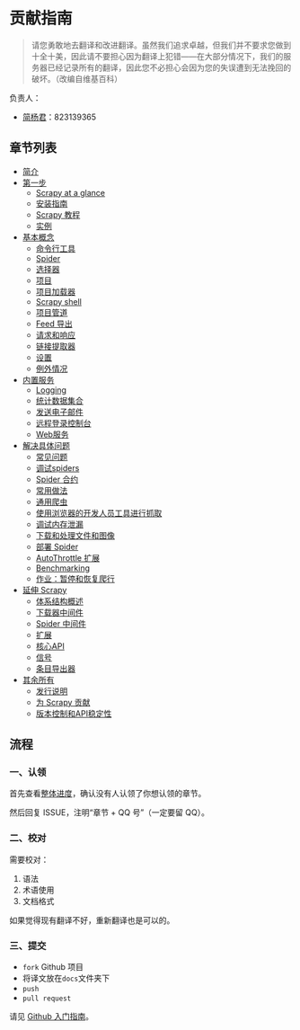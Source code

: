 # 贡献指南

> 请您勇敢地去翻译和改进翻译。虽然我们追求卓越，但我们并不要求您做到十全十美，因此请不要担心因为翻译上犯错——在大部分情况下，我们的服务器已经记录所有的翻译，因此您不必担心会因为您的失误遭到无法挽回的破坏。（改编自维基百科）

负责人：

+   [简杨君](https://github.com/yangjiada)：823139365

## 章节列表

+   [简介](docs/index.md)
+   [第一步](docs/2.md)
    +   [Scrapy at a glance](docs/3.md)
    +   [安装指南](docs/4.md)
    +   [Scrapy 教程](docs/5.md)
    +   [实例](docs/6.md)
+   [基本概念](docs/7.md)
    +   [命令行工具](docs/8.md)
    +   [Spider](docs/9.md)
    +   [选择器](docs/10.md)
    +   [项目](docs/11.md)
    +   [项目加载器](docs/12.md)
    +   [Scrapy shell](docs/13.md)
    +   [项目管道](docs/14.md)
    +   [Feed 导出](docs/15.md)
    +   [请求和响应](docs/16.md)
    +   [链接提取器](docs/17.md)
    +   [设置](docs/18.md)
    +   [例外情况](docs/19.md)
+   [内置服务](docs/20.md)
    +   [Logging](docs/21.md)
    +   [统计数据集合](docs/22.md)
    +   [发送电子邮件](docs/23.md)
    +   [远程登录控制台](docs/24.md)
    +   [Web服务](docs/25.md)
+   [解决具体问题](docs/26.md)
    +   [常见问题](docs/27.md)
    +   [调试spiders](docs/28.md)
    +   [Spider 合约](docs/29.md)
    +   [常用做法](docs/30.md)
    +   [通用爬虫](docs/31.md)
    +   [使用浏览器的开发人员工具进行抓取](docs/32.md)
    +   [调试内存泄漏](docs/33.md)
    +   [下载和处理文件和图像](docs/34.md)
    +   [部署 Spider](docs/35.md)
    +   [AutoThrottle 扩展](docs/36.md)
    +   [Benchmarking](docs/37.md)
    +   [作业：暂停和恢复爬行](docs/38.md)
+   [延伸 Scrapy](docs/39.md)
    +   [体系结构概述](docs/40.md)
    +   [下载器中间件](docs/41.md)
    +   [Spider 中间件](docs/42.md)
    +   [扩展](docs/43.md)
    +   [核心API](docs/44.md)
    +   [信号](docs/45.md)
    +   [条目导出器](docs/46.md)
+   [其余所有](docs/47.md)
    +   [发行说明](docs/48.md)
    +   [为 Scrapy 贡献](docs/49.md)
    +   [版本控制和API稳定性](docs/50.md)

## 流程

### 一、认领

首先查看[整体进度](https://github.com/apachecn/seaborn-doc-zh/issues/1)，确认没有人认领了你想认领的章节。
 
然后回复 ISSUE，注明“章节 + QQ 号”（一定要留 QQ）。

### 二、校对

需要校对：

1.  语法
2.  术语使用
3.  文档格式

如果觉得现有翻译不好，重新翻译也是可以的。

### 三、提交

+   `fork` Github 项目
+   将译文放在`docs`文件夹下
+   `push`
+   `pull request`

请见 [Github 入门指南](https://github.com/apachecn/kaggle/blob/master/docs/GitHub)。

